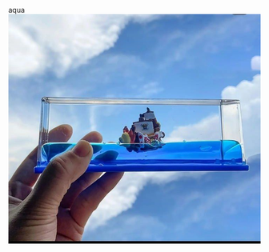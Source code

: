<html>
<head>
<meta charset="uft-8">

<meta name="viewport" content="width=device-width,
 initial-scale=1.0">











 
</head>
<body>
<div class=ban
 background:img=url(202409091180908344023241086.jpg);
<h1>
 aqua
</h1>
 
</div>
 <div class="img">
        <img src="IMG_20240909_011730_049.jpg">
 
</div>








 
</body>





















 
</html>
